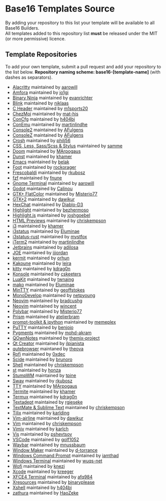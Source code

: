 # Base16 Templates Source

By adding your repository to this list your template will be available to all Base16 Builders.  
All templates added to this repository list **must** be released under the MIT (or more permissive) licence.

## Template Repositories

To add your own template, submit a pull request and add your repository to the list below. **Repository naming scheme: base16-[template-name]** (with dashes as separators).

- [Alacritty](https://github.com/aarowill/base16-alacritty) maintained by [aarowill](https://github.com/aarowill)
- [Amfora](https://github.com/jo1gi/base16-amfora) maintained by [jo1gi](https://github.com/jo1gi)
- [Binary Ninja](https://github.com/evanrichter/base16-binary-ninja) maintained by [evanrichter](https://github.com/evanrichter)
- [Blink](https://github.com/niklaas/base16-blink) maintained by [niklaas](https://github.com/niklaas)
- [C Header](https://github.com/m1sports20/base16-c_header) maintained by [m1sports20](https://github.com/m1sports20)
- [ChezMoi](https://github.com/mat-his/base16-chezmoi) maintained by [mat-his](https://github.com/mat-his)
- [ConCfg](https://github.com/h404bi/base16-concfg) maintained by [h404bi](https://github.com/h404bi)
- [ConEmu](https://github.com/martinlindhe/base16-conemu) maintained by [martinlindhe](https://github.com/martinlindhe)
- [Console2](https://github.com/AFulgens/base16-console2) maintained by [AFulgens](https://github.com/AFulgens)
- [ConsoleZ](https://github.com/AFulgens/base16-consolez) maintained by [AFulgens](https://github.com/AFulgens)
- [Crosh](https://github.com/philj56/base16-crosh) maintained by [philj56](https://github.com/philj56)
- [CSS, Less, Sass/Scss & Stylus](https://github.com/samme/base16-styles) maintained by [samme](https://github.com/samme)
- [Doom](https://github.com/MArpogaus/base16-doom) maintained by [MArpogaus](https://github.com/MArpogaus)
- [Dunst](https://github.com/khamer/base16-dunst) maintained by [khamer](https://github.com/khamer)
- [Emacs](https://github.com/belak/base16-emacs) maintained by [belak](https://github.com/belak)
- [Foot](https://git.sr.ht/~rockorager/base16-foot) maintained by [rockorager](https://github.com/rockorager)
- [Frescobaldi](https://github.com/rkubosz/base16-frescobaldi) maintained by [rkubosz](https://github.com/rkubosz)
- [fzf](https://github.com/fnune/base16-fzf) maintained by [fnune](https://github.com/fnune)
- [Gnome Terminal](https://github.com/aarowill/base16-gnome-terminal) maintained by [aarowill](https://github.com/aarowill)
- [Godot](https://github.com/Calinou/base16-godot) maintained by [Calinou](https://github.com/Calinou)
- [GTK+ FlatColor](https://github.com/Misterio77/base16-gtk-flatcolor) maintained by [Misterio77](https://github.com/Misterio77/)
- [GTK+2](https://github.com/dawikur/base16-gtk2) maintained by [dawikur](https://github.com/dawikur)
- [HexChat](https://github.com/Diablo-D3/base16-hexchat) maintained by [Diablo-D3](https://github.com/Diablo-D3)
- [Highlight](https://github.com/bezhermoso/base16-highlight) maintained by [bezhermoso](https://github.com/bezhermoso)
- [Highlight.js](https://github.com/highlightjs/base16-highlightjs) maintained by [joshgoebel](https://github.com/joshgoebel)
- [HTML Previews](https://github.com/chriskempson/base16-html-preview) maintained by [chriskempson](https://github.com/chriskempson)
- [i3](https://github.com/khamer/base16-i3) maintained by [khamer](https://github.com/khamer)
- [i3status](https://github.com/Eluminae/base16-i3status) maintained by [Eluminae](https://github.com/Eluminae)
- [i3status-rust](https://github.com/mystfox/base16-i3status-rust) maintained by [mystfox](https://github.com/mystfox)
- [iTerm2](https://github.com/martinlindhe/base16-iterm2) maintained by [martinlindhe](https://github.com/martinlindhe)
- [Jetbrains](https://github.com/adilosa/base16-jetbrains) maintained by [adilosa](https://github.com/adilosa)
- [JOE](https://github.com/jjjordan/base16-joe) maintained by [jjjordan](https://github.com/jjjordan)
- [kermit](https://github.com/orhun/base16-kermit) maintained by [orhun](https://github.com/orhun)
- [Kakoune](https://github.com/leira/base16-kakoune) maintained by [leira](https://github.com/leira)
- [kitty](https://github.com/kdrag0n/base16-kitty) maintained by [kdrag0n](https://github.com/kdrag0n)
- [Konsole](https://github.com/cskeeters/base16-konsole) maintained by [cskeeters](https://github.com/cskeeters)
- [LuaKit](https://github.com/twnaing/base16-luakit) maintained by [twnaing](https://github.com/twnaing)
- [mako](https://github.com/Eluminae/base16-mako) maintained by [Eluminae](https://github.com/Eluminae)
- [MinTTY](https://github.com/geoffstokes/base16-mintty) maintained by [geoffstokes](https://github.com/geoffstokes)
- [MonoDevelop](https://github.com/netpyoung/base16-monodevelop) maintained by [netpyoung](https://github.com/netpyoung)
- [Neovim](https://github.com/bradcush/base16-nvim) maintained by [bradcushg](https://github.com/bradcush)
- [Neovim](https://github.com/wincent/base16-nvim) maintained by [wincent](https://github.com/wincent)
- [Polybar](https://github.com/Misterio77/base16-polybar) maintained by [Misterio77](https://github.com/Misterio77)
- [Prism](https://github.com/atelierbram/base16-prism) maintained by [atelierbram](https://github.com/atelierbram)
- [prompt-toolkit & ipython](https://github.com/memeplex/base16-prompt-toolkit) maintained by [memeplex](https://github.com/memeplex)
- [PuTTY](https://github.com/benjojo/base-16-putty) maintained by [benjojo](https://github.com/benjojo)
- [Pygments](https://github.com/mohd-akram/base16-pygments) maintained by [mohd-akram](https://github.com/mohd-akram)
- [QOwnNotes](https://github.com/themix-project/base16-template-qOwnNotes) maintained by [themix-project](https://github.com/themix-project)
- [Qt Creator](https://github.com/ilpianista/base16-qtcreator) maintained by [ilpianista](https://github.com/ilpianista)
- [qutebrowser](https://github.com/theova/base16-qutebrowser) maintaned by [theova](https://github.com/theova)
- [Rofi](https://gitlab.com/0xdec/base16-rofi) maintained by [0xdec](https://gitlab.com/0xdec)
- [Scide](https://github.com/brunoro/base16-scide) maintained by [brunoro](https://github.com/brunoro)
- [Shell](https://github.com/chriskempson/base16-shell) maintained by [chriskempson](https://github.com/chriskempson)
- [st](https://github.com/honza/base16-st) maintained by [honza](https://github.com/honza)
- [StumpWM](https://github.com/tpine/base16-stumpwm) maintained by [tpine](https://github.com/tpine)
- [Sway](https://github.com/rkubosz/base16-sway) maintained by [rkubosz](https://github.com/rkubosz)
- [TTY](https://github.com/MArpogaus/base16-tty) maintained by [MArpogaus](https://github.com/MArpogaus)
- [Termite](https://github.com/khamer/base16-termite) maintained by [khamer](https://github.com/khamer)
- [Termux](https://github.com/kdrag0n/base16-termux) maintained by [kdrag0n](https://github.com/kdrag0n)
- [Textadept](https://github.com/rgieseke/base16-textadept) maintained by [rgieseke](https://github.com/rgieseke)
- [TextMate & Sublime Text](https://github.com/chriskempson/base16-textmate) maintained by [chriskempson](https://github.com/chriskempson)
- [Tilix](https://github.com/karlding/base16-tilix) maintained by [karlding](https://github.com/karlding)
- [Vim-airline](https://github.com/dawikur/base16-vim-airline-themes) maintained by [dawikur](https://github.com/dawikur)
- [Vim](https://github.com/chriskempson/base16-vim) maintained by [chriskempson](https://github.com/chriskempson)
- [Vimiv](https://github.com/karlch/base16-vimiv) maintained by [karlch](https://github.com/karlch/)
- [Vis](https://github.com/pshevtsov/base16-vis) maintained by [pshevtsov](https://github.com/pshevtsov)
- [VSCode](https://github.com/golf1052/base16-vscode) maintained by [golf1052](https://github.com/golf1052)
- [Waybar](https://github.com/mnussbaum/base16-waybar) maintained by [mnussbaum](https://github.com/mnussbaum)
- [Window Maker](https://github.com/d-torrance/base16-wmaker) maintained by [d-torrance](https://github.com/d-torrance)
- [Windows Command Prompt](https://github.com/iamthad/base16-windows-command-prompt) maintained by [iamthad](https://github.com/iamthad)
- [Windows Terminal](https://github.com/wuqs-net/base16-windows-terminal) maintained by [wuqs-net](https://github.com/wuqs-net)
- [Wofi](https://hg.sr.ht/~scoopta/wofi) maintained by [knezi](https://sr.ht/~knezi)
- [Xcode](https://github.com/kreeger/base16-xcode) maintained by [kreeger](https://github.com/kreeger)
- [XFCE4 Terminal](https://github.com/afq984/base16-xfce4-terminal) maintained by [afq984](https://github.com/afq984)
- [Xresources](https://github.com/base16-project/base16-xresources) maintained by [binaryplease](https://github.com/binaryplease)
- [Xshell](https://github.com/h404bi/base16-xshell) maintained by [h404bi](https://github.com/h404bi)
- [zathura](https://github.com/HaoZeke/base16-zathura) maintained by [HaoZeke](https://github.com/HaoZeke)
